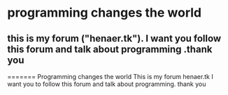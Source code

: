 # programming changes the world 
## this is my forum ("henaer.tk"). I want you follow this forum and talk about programming .thank you
=======
Programming changes the world
<p1>This is my forum henaer.tk 
<p2>I want you to follow this forum and talk about programming. thank you

